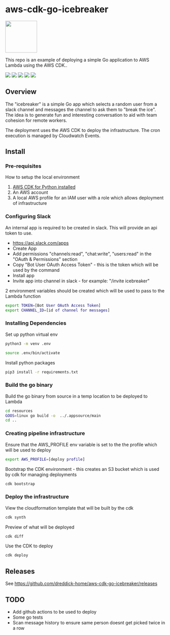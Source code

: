 # aws-cdk-go-icebreaker

<p align="left">
<img width="100" height="100" src="https://github.com/dreddick-home/aws-cdk-go-icebreaker/raw/master/images/icebreaker.jpg">
</p>

This repo is an example of deploying a simple Go application to AWS Lambda using the AWS CDK..

<p align="left">
<img src="https://img.shields.io/github/go-mod/go-version/dreddick-home/aws-cdk-go-icebreaker">
<img src="https://img.shields.io/github/v/release/dreddick-home/aws-cdk-go-icebreaker">
<img src="https://github.com/dreddick-home/aws-cdk-go-icebreaker/workflows/CICD/badge.svg">
<img src="https://img.shields.io/badge/License-Apache%202.0-blue.svg">
<img src="https://goreportcard.com/badge/github.com/dreddick-home/aws-cdk-go-icebreaker">
</p>


## Overview

The "icebreaker" is a simple Go app which selects a random user from a slack channel and messages the channel to ask them to "break the ice". The idea is to generate fun and interesting conversation to aid with team cohesion for remote workers.

The deployment uses the AWS CDK to deploy the infrastructure. The cron execution is managed by Cloudwatch Events.

## Install

### Pre-requisites

How to setup the local environment

1. [AWS CDK for Python installed](https://docs.aws.amazon.com/cdk/latest/guide/getting_started.html)
1. An AWS account
1. A local AWS profile for an IAM user with a role which allows deployment of infrastructure

### Configuring Slack

An internal app is required to be created in slack. This will provide an api token to use.
* https://api.slack.com/apps
* Create App
* Add permissions "channels:read", "chat:write", "users:read" in the "OAuth & Permissions" section
* Copy "Bot User OAuth Access Token" - this is the token which will be used by the command
* Install app
* Invite app into channel in slack - for example: "/invite icebreaker"

2 environment variables should be created which will be used to pass to the Lambda function
```bash
export TOKEN=[Bot User OAuth Access Token]
export CHANNEL_ID=[id of channel for messages]
```

### Installing Dependencies

Set up python virtual env
```bash
python3 -m venv .env

source .env/bin/activate
```

Install python packages
```bash
pip3 install -r requirements.txt
```

### Build the go binary

Build the go binary from source in a temp location to be deployed to Lambda
```bash
cd resources
GOOS=linux go build -o  ../.appsource/main 
cd ..
```

### Creating pipeline infrastructure

Ensure that the AWS_PROFILE env variable is set to the the profile which will be used to deploy
```bash
export AWS_PROFILE=[deploy profile]
```

Bootstrap the CDK environment - this creates an S3 bucket which is used by cdk for managing deployments
```bash
cdk bootstrap
```

### Deploy the infrastructure

View the cloudformation template that will be built by the cdk
```bash
cdk synth
```

Preview of what will be deployed
```bash
cdk diff
```


Use the CDK to deploy
```bash
cdk deploy
```


## Releases

See https://github.com/dreddick-home/aws-cdk-go-icebreaker/releases

## TODO

* Add github actions to be used to deploy
* Some go tests
* Scan message history to ensure same person doesnt get picked twice in a row